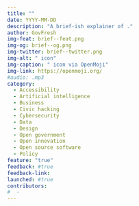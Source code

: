 ```yaml
---
title: ""
date: YYYY-MM-DD
description: "A brief-ish explainer of ."
author: GovFresh
img-feat: brief--feat.png
img-og: brief--og.png
img-twitter: brief--twitter.png
img-alt: " icon"
img-caption: " icon via OpenMoji"
img-link: https://openmoji.org/
#audio: .mp3
category:
  - Accessibility
  - Artificial intelligence
  - Business
  - Civic hacking
  - Cybersecurity
  - Data
  - Design
  - Open government
  - Open innovation
  - Open source software
  - Policy
feature: "true"
feedback: #true
feedback-link: 
launched: #true
contributors:
#  - 
---
```


